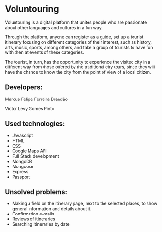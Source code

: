 # Voluntouring

Voluntouring is a digital platform that unites people who are passionate about other languages ​​and cultures in a fun way.

Through the platform, anyone can register as a guide, set up a tourist itinerary focusing on different categories of their interest, such as history, arts, music, sports, among others, and take a group of tourists to have fun with then at events of these categories.

The tourist, in turn, has the opportunity to experience the visited city in a different way from those offered by the traditional city tours, since they will have the chance to know the city from the point of view of a local citizen.

## Developers:

Marcus Felipe Ferreira Brandão

Victor Levy Gomes Pinto

## Used technologies:

- Javascript
- HTML
- CSS
- Google Maps API
- Full Stack development
- MongoDB
- Mongoose
- Express
- Passport

## Unsolved problems:

- Making a field on the itinerary page, next to the selected places, to show general information and details about it.
- Confirmation e-mails
- Reviews of itineraries
- Searching itineraries by date
